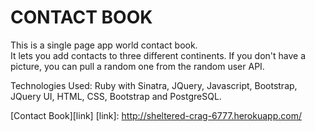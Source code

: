 CONTACT BOOK
=======================
This is a single page app world contact book.  
It lets you add contacts to three different continents.  If you don't have a picture, you can pull a random one from the random user API. 

Technologies Used: Ruby with Sinatra, JQuery, Javascript, Bootstrap, JQuery UI, HTML, CSS, Bootstrap and PostgreSQL.



[Contact Book][link]
[link]: http://sheltered-crag-6777.herokuapp.com/


